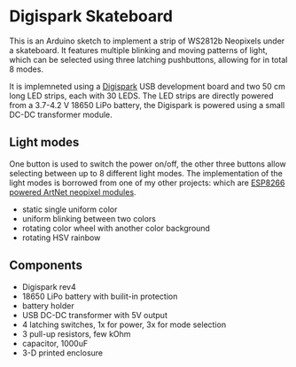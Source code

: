 # Digispark Skateboard

This is an Arduino sketch to implement a strip of WS2812b Neopixels
under a skateboard. It features multiple blinking and moving patterns
of light, which can be selected using three latching pushbuttons,
allowing for in total 8 modes.

It is implemneted using a
[Digispark](https://www.kickstarter.com/projects/digistump/digispark-the-tiny-arduino-enabled-usb-dev-board)
USB development board and two 50 cm long LED strips, each with 30
LEDS. The LED strips are directly powered from a 3.7-4.2 V 18650
LiPo battery, the Digispark is powered using a small DC-DC transformer
module.

## Light modes

One button is used to switch the power on/off, the other three
buttons allow selecting between up to 8 different light modes. The
implementation of the light modes is borrowed from one of my other
projects: which are [ESP8266 powered ArtNet neopixel
modules](https://robertoostenveld.nl/esp-8266-art-net-neopixel-module/).

* static single uniform color
* uniform blinking between two colors
* rotating color wheel with another color background
* rotating HSV rainbow

## Components

* Digispark rev4
* 18650 LiPo battery with builit-in protection
* battery holder
* USB DC-DC transformer with 5V output
* 4 latching switches, 1x for power, 3x for mode selection
* 3 pull-up resistors, few kOhm
* capacitor, 1000uF
* 3-D printed enclosure

